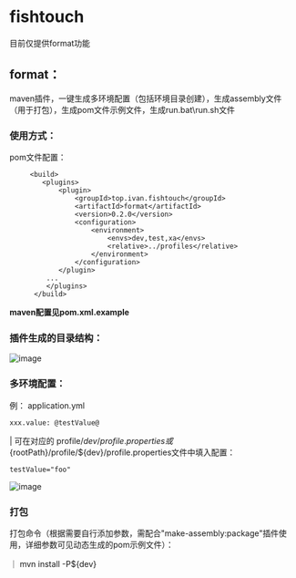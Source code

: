 # fishtouch
目前仅提供format功能

## format：
maven插件，一键生成多环境配置（包括环境目录创建），生成assembly文件（用于打包），生成pom文件示例文件，生成run.bat\run.sh文件

### 使用方式：
pom文件配置：

```
     <build>
        <plugins>
            <plugin>
                <groupId>top.ivan.fishtouch</groupId>
                <artifactId>format</artifactId>
                <version>0.2.0</version>
                <configuration>
                    <environment>
                        <envs>dev,test,xa</envs>
                        <relative>../profiles</relative>
                    </environment>
                </configuration>
            </plugin>
         ...
         </plugins>
      </build>

```

**maven配置见pom.xml.example**


### 插件生成的目录结构：

![image](https://user-images.githubusercontent.com/31004882/157622406-0fffb4a2-1560-4bb4-ba5b-961137c7505a.png)

### 多环境配置：
例：
application.yml

`
  xxx.value: @testValue@
`

| 可在对应的 profile/${dev}/profile.properties或${rootPath}/profile/${dev}/profile.properties文件中填入配置：
     <build>

`
  testValue="foo"
`

![image](https://user-images.githubusercontent.com/31004882/157624736-37c863a1-7650-4f5e-a7f7-80655c365fe5.png)


### 打包
  打包命令（根据需要自行添加参数，需配合"make-assembly:package"插件使用，详细参数可见动态生成的pom示例文件）：
  
｜ mvn install -P${dev}



